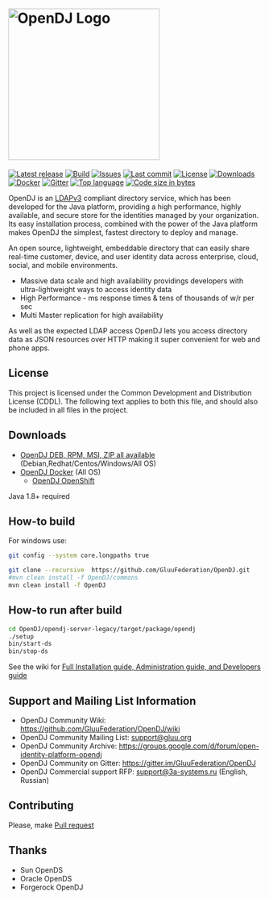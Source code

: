 # <img alt="OpenDJ Logo" src="https://github.com/GluuFederation/OpenDJ/raw/master/logo.png" width="300"/>
[![Latest release](https://img.shields.io/github/release/GluuFederation/OpenDJ.svg)](https://github.com/GluuFederation/OpenDJ/releases)
[![Build](https://github.com/GluuFederation/OpenDJ/actions/workflows/maven.yml/badge.svg)](https://github.com/GluuFederation/OpenDJ/actions/workflows/maven.yml)
[![Issues](https://img.shields.io/github/issues/GluuFederation/OpenDJ.svg)](https://github.com/GluuFederation/OpenDJ/issues)
[![Last commit](https://img.shields.io/github/last-commit/GluuFederation/OpenDJ.svg)](https://github.com/GluuFederation/OpenDJ/commits/master)
[![License](https://img.shields.io/badge/license-CDDL-blue.svg)](https://github.com/GluuFederation/OpenDJ/blob/master/LICENSE.md)
[![Downloads](https://img.shields.io/github/downloads/GluuFederation/OpenDJ/total.svg)](https://github.com/GluuFederation/OpenDJ/releases)
[![Docker](https://img.shields.io/docker/pulls/gluufederation/opendj.svg)](https://hub.docker.com/r/gluufederation/opendj)
[![Gitter](https://img.shields.io/gitter/room/nwjs/nw.js.svg)](https://gitter.im/GluuFederation/OpenDJ)
[![Top language](https://img.shields.io/github/languages/top/GluuFederation/OpenDJ.svg)](https://github.com/GluuFederation/OpenDJ)
[![Code size in bytes](https://img.shields.io/github/languages/code-size/GluuFederation/OpenDJ.svg)](https://github.com/GluuFederation/OpenDJ)

OpenDJ is an [LDAPv3](http://tools.ietf.org/html/rfc4510) compliant directory service, which has been developed 
for the Java platform, providing a high performance, highly available, and secure store for the identities managed 
by your organization. Its easy installation process, combined with the power of the Java platform makes OpenDJ
the simplest, fastest directory to deploy and manage.

An open source, lightweight, embeddable directory that can easily share real-time customer, device, and user identity data across enterprise, cloud, social, and mobile environments.
* Massive data scale and high availability providings developers with ultra-lightweight ways to access identity data
* High Performance - ms response times & tens of thousands of w/r per sec
* Multi Master replication for high availability

As well as the expected LDAP access OpenDJ lets you access directory data as JSON resources over HTTP making it super convenient for web and phone apps.

## License
This project is licensed under the Common Development and Distribution License (CDDL). The following text applies to 
both this file, and should also be included in all files in the project.

## Downloads 
* [OpenDJ DEB, RPM, MSI, ZIP all available](https://github.com/GluuFederation/OpenDJ/releases/latest) (Debian,Redhat/Centos/Windows/All OS)
* [OpenDJ Docker](https://hub.docker.com/r/gluufederation/opendj/) (All OS) 
  * [OpenDJ OpenShift](https://github.com/GluuFederation/OpenDJ/tree/master/opendj-packages/opendj-openshift-template)

Java 1.8+ required

## How-to build
For windows use:
```bash
git config --system core.longpaths true
```

```bash
git clone --recursive  https://github.com/GluuFederation/OpenDJ.git
#mvn clean install -f OpenDJ/commons
mvn clean install -f OpenDJ
```

## How-to run after build
```bash
cd OpenDJ/opendj-server-legacy/target/package/opendj
./setup
bin/start-ds
bin/stop-ds
```
See the wiki for [Full Installation guide, Administration guide, and Developers guide](https://github.com/GluuFederation/OpenDJ/wiki)

## Support and Mailing List Information
* OpenDJ Community Wiki: https://github.com/GluuFederation/OpenDJ/wiki
* OpenDJ Community Mailing List: support@gluu.org
* OpenDJ Community Archive: https://groups.google.com/d/forum/open-identity-platform-opendj
* OpenDJ Community on Gitter: https://gitter.im/GluuFederation/OpenDJ
* OpenDJ Commercial support RFP: support@3a-systems.ru (English, Russian)

## Contributing
Please, make [Pull request](https://github.com/GluuFederation/OpenDJ/pulls)

## Thanks
* Sun OpenDS
* Oracle OpenDS
* Forgerock OpenDJ
